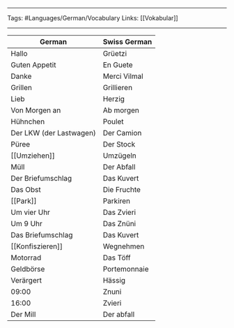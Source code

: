 ___
Tags: #Languages/German/Vocabulary 
Links: [[Vokabular]] 
___
German | Swiss German
------------ | ------------
Hallo | Grüetzi
Guten Appetit | En Guete
Danke | Merci Vilmal
Grillen | Grillieren
Lieb | Herzig
Von Morgen an | Ab morgen
Hühnchen | Poulet
Der LKW (der Lastwagen) | Der Camion
Püree | Der Stock
[[Umziehen]] | Umzügeln
Müll | Der Abfall
Der Briefumschlag | Das Kuvert
Das Obst | Die Fruchte
[[Park]] | Parkiren
Um vier Uhr | Das Zvieri
Um 9 Uhr | Das Znüni
Das Briefumschlag | Das  Kuvert
[[Konfiszieren]] | Wegnehmen
Motorrad | Das Töff
Geldbörse | Portemonnaie
Verärgert | Hässig
09:00 | Znuni
16:00 | Zvieri
Der Mill | Der abfall